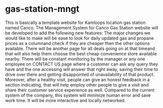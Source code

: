 # gas-station-mngt
This is basically a template website for Kamloops location gas station named Canco. The Management System for Canco Gas Station website will be developed to add the following new features:  The major changes we would like to make will be ease to look for daily updated gas and propane prices as a columnand check if they are cheaper then the other options available. There will be another page for all deals going on at that timeand that will also help them choose the best cheap convenience store available nearby. There will be constant monitoring by the manager or any one employee on CONTACT US page where a customer can ask any query they have and the one accessing will answer that right away, saving their time to drive over there and getting disappointed of unavailability of that product. Moreover, after a healthy visit, people can give an honest feedback in a section indicating, that will help employ other people to give a visit and share their customer service experience as well.  Compared to the current system of the company, this system will minimize human error and save work time. It will be more interactive and locally networked.
